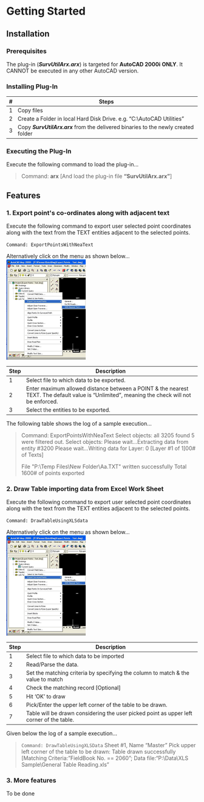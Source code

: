 
# Getting Started  

## Installation  

### Prerequisites  

The plug-in (***SurvUtilArx.arx***) is targeted for **AutoCAD 2000i**  **ONLY**. It CANNOT be executed in any other AutoCAD version.  

### Installing Plug-In
  
| # | Steps |
|--|--|
| 1 | Copy files |
| 2 | Create a Folder in local Hard Disk Drive. e.g. “C:\AutoCAD Utilities” |
| 3 | Copy ***SurvUtilArx.arx*** from the delivered binaries to the newly created folder |

### Executing the Plug-In

Execute the following command to load the plug-in…

>Command: **arx** [And load the plug-in file **“SurvUtilArx.arx”**]  

## Features

### 1. Export point's co-ordinates along with adjacent text  

Execute the following command to export user selected point coordinates along with the text from the TEXT entities adjacent to the selected points.
  
`Command: ExportPointsWithNeaText`  

Alternatively click on the menu as shown below…
![context menu with all features](./images/context-menu-with-all-features-01.png)
  
|Step| Description |
|--|--|
| 1 | Select file to which data to be exported. |
| 2 | Enter maximum allowed distance between a POINT & the nearest TEXT. The default value is “Unlimited”, meaning the check will not be enforced. |
| 3 | Select the entities to be exported.|

The following table shows the log of a sample execution… 

> Command: ExportPointsWithNeaText
> Select objects: all 3205 found
> 5 were filtered out.
> Select objects:
> Please wait...Extracting data from entity #3200
> Please wait...Writing data for Layer: 0 [Layer #1 of 1]00# of Texts]
> 
> File "P:\Temp Files\New Folder\Aa.TXT" written successfully
> Total 1600# of points exported

### 2. Draw Table importing data from Excel Work Sheet  

Execute the following command to export user selected point coordinates along with the text from the TEXT entities adjacent to the selected points.  

`Command: DrawTableUsingXLSdata`

Alternatively click on the menu as shown below…
![context menu with all features](./images/context-menu-with-all-features-02.png)  

| Step | Description                                                                                |
|------|--------------------------------------------------------------------------------------------|
| 1    | Select file to which data to be imported                                                   |
| 2    | Read/Parse the data.                                                                       |
| 3    | Set the matching criteria by specifying the column to match & the value to match           |
| 4    | Check the matching record [Optional]                                                       |
| 5    | Hit ‘OK’ to draw                                                                           |
| 6    | Pick/Enter the upper left corner of the table to be drawn.                                 |
| 7    | Table will be drawn considering the user picked point as upper left corner of the table.   |

Given below the log of a sample execution…
  
> `Command: DrawTableUsingXLSData`
> Sheet #1, Name “Master”
> Pick upper left corner of the table to be drawn:
> Table drawn successfully [Matching Criteria:”FieldBook No. == 2060”;
> Data file:“P:\Data\XLS Sample\General Table Reading.xls”  

### 3. More features

To be done
